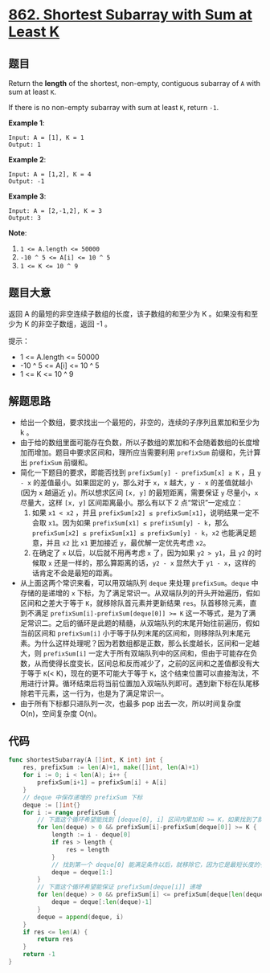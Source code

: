 # [862. Shortest Subarray with Sum at Least K](https://leetcode.com/problems/shortest-subarray-with-sum-at-least-k/)



## 题目

Return the **length** of the shortest, non-empty, contiguous subarray of `A` with sum at least `K`.

If there is no non-empty subarray with sum at least `K`, return `-1`.

**Example 1**:

```
Input: A = [1], K = 1
Output: 1
```

**Example 2**:

```
Input: A = [1,2], K = 4
Output: -1
```

**Example 3**:

```
Input: A = [2,-1,2], K = 3
Output: 3
```

**Note**:

1. `1 <= A.length <= 50000`
2. `-10 ^ 5 <= A[i] <= 10 ^ 5`
3. `1 <= K <= 10 ^ 9`

## 题目大意

返回 A 的最短的非空连续子数组的长度，该子数组的和至少为 K 。如果没有和至少为 K 的非空子数组，返回 -1 。

提示：

- 1 <= A.length <= 50000
- -10 ^ 5 <= A[i] <= 10 ^ 5
- 1 <= K <= 10 ^ 9


## 解题思路

- 给出一个数组，要求找出一个最短的，非空的，连续的子序列且累加和至少为 k 。
- 由于给的数组里面可能存在负数，所以子数组的累加和不会随着数组的长度增加而增加。题目中要求区间和，理所应当需要利用 `prefixSum` 前缀和，先计算出 `prefixSum` 前缀和。
- 简化一下题目的要求，即能否找到 `prefixSum[y] - prefixSum[x] ≥ K` ，且 `y - x` 的差值最小。如果固定的 `y`，那么对于 `x`，`x` 越大，`y - x` 的差值就越小(因为 `x` 越逼近 `y`)。所以想求区间 `[x, y]` 的最短距离，需要保证 `y` 尽量小，`x` 尽量大，这样 `[x, y]` 区间距离最小。那么有以下 2 点“常识”一定成立：
    1. 如果 `x1 < x2` ，并且 `prefixSum[x2] ≤ prefixSum[x1]`，说明结果一定不会取 `x1`。因为如果 `prefixSum[x1] ≤ prefixSum[y] - k`，那么  `prefixSum[x2] ≤ prefixSum[x1] ≤ prefixSum[y] - k`，`x2` 也能满足题意，并且 `x2` 比 `x1` 更加接近 `y`，最优解一定优先考虑 `x2`。
    2. 在确定了 `x` 以后，以后就不用再考虑 `x` 了，因为如果 `y2 > y1`，且 `y2` 的时候取 `x` 还是一样的，那么算距离的话，`y2 - x` 显然大于 `y1 - x`，这样的话肯定不会是最短的距离。
- 从上面这两个常识来看，可以用双端队列 `deque` 来处理 `prefixSum`。`deque` 中存储的是递增的 `x` 下标，为了满足常识一。从双端队列的开头开始遍历，假如区间和之差大于等于 `K`，就移除队首元素并更新结果 `res`。队首移除元素，直到不满足 `prefixSum[i]-prefixSum[deque[0]] >= K` 这一不等式，是为了满足常识二。之后的循环是此题的精髓，从双端队列的末尾开始往前遍历，假如当前区间和 `prefixSum[i]` 小于等于队列末尾的区间和，则移除队列末尾元素。为什么这样处理呢？因为若数组都是正数，那么长度越长，区间和一定越大，则 `prefixSum[i]` 一定大于所有双端队列中的区间和，但由于可能存在负数，从而使得长度变长，区间总和反而减少了，之前的区间和之差值都没有大于等于 `K`(< K)，现在的更不可能大于等于 `K`，这个结束位置可以直接淘汰，不用进行计算。循环结束后将当前位置加入双端队列即可。遇到新下标在队尾移除若干元素，这一行为，也是为了满足常识一。
- 由于所有下标都只进队列一次，也最多 pop 出去一次，所以时间复杂度 O(n)，空间复杂度 O(n)。

## 代码

```go
func shortestSubarray(A []int, K int) int {
	res, prefixSum := len(A)+1, make([]int, len(A)+1)
	for i := 0; i < len(A); i++ {
		prefixSum[i+1] = prefixSum[i] + A[i]
	}
	// deque 中保存递增的 prefixSum 下标
	deque := []int{}
	for i := range prefixSum {
		// 下面这个循环希望能找到 [deque[0], i] 区间内累加和 >= K，如果找到了就更新答案
		for len(deque) > 0 && prefixSum[i]-prefixSum[deque[0]] >= K {
			length := i - deque[0]
			if res > length {
				res = length
			}
			// 找到第一个 deque[0] 能满足条件以后，就移除它，因为它是最短长度的子序列了
			deque = deque[1:]
		}
		// 下面这个循环希望能保证 prefixSum[deque[i]] 递增
		for len(deque) > 0 && prefixSum[i] <= prefixSum[deque[len(deque)-1]] {
			deque = deque[:len(deque)-1]
		}
		deque = append(deque, i)
	}
	if res <= len(A) {
		return res
	}
	return -1
}
```